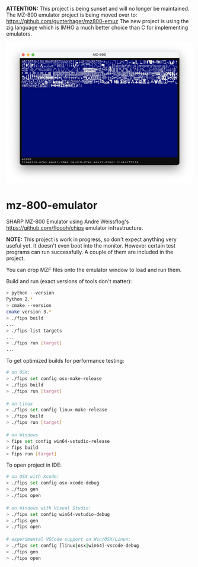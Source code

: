 **ATTENTION:** This project is being sunset and will no longer be maintained. The MZ-800 emulator project is being moved over to:
https://github.com/gunterhager/mz800-emuz
The new project is using the zig language which is IMHO a much better choice than C for implementing emulators.

![MZ-800](misc/cgrom_dump.png)

# mz-800-emulator

SHARP MZ-800 Emulator using Andre Weissflog's https://github.com/floooh/chips emulator infrastructure.

**NOTE:** This project is work in progress, so don't expect anything very useful yet. It doesn't even boot into the monitor. However certain test programs can run successfully. A couple of them are included in the project.

You can drop MZF files onto the emulator window to load and run them.

Build and run (exact versions of tools don't matter):

```bash
> python --version
Python 2.*
> cmake --version
cmake version 3.*
> ./fips build
...
> ./fips list targets
...
> ./fips run [target]
...
```

To get optimized builds for performance testing:

```bash
# on OSX:
> ./fips set config osx-make-release
> ./fips build
> ./fips run [target]

# on Linux
> ./fips set config linux-make-release
> ./fips build
> ./fips run [target]

# on Windows
> fips set config win64-vstudio-release
> fips build
> fips run [target]
```

To open project in IDE:
```bash
# on OSX with Xcode:
> ./fips set config osx-xcode-debug
> ./fips gen
> ./fips open

# on Windows with Visual Studio:
> ./fips set config win64-vstudio-debug
> ./fips gen
> ./fips open

# experimental VSCode support on Win/OSX/Linux:
> ./fips set config [linux|osx|win64]-vscode-debug
> ./fips gen
> ./fips open
```

